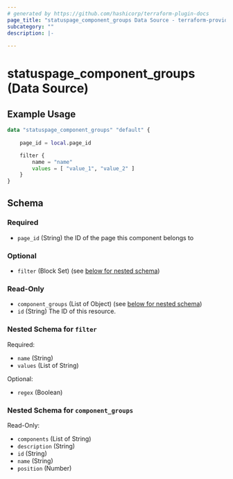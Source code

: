 ```yaml
---
# generated by https://github.com/hashicorp/terraform-plugin-docs
page_title: "statuspage_component_groups Data Source - terraform-provider-statuspage"
subcategory: ""
description: |-
  
---
```


# statuspage_component_groups (Data Source)



## Example Usage

```terraform
data "statuspage_component_groups" "default" {
    
    page_id = local.page_id

    filter {
        name = "name"
        values = [ "value_1", "value_2" ]
    }
}
```

<!-- schema generated by tfplugindocs -->
## Schema

### Required

- `page_id` (String) the ID of the page this component belongs to

### Optional

- `filter` (Block Set) (see [below for nested schema](#nestedblock--filter))

### Read-Only

- `component_groups` (List of Object) (see [below for nested schema](#nestedatt--component_groups))
- `id` (String) The ID of this resource.

<a id="nestedblock--filter"></a>
### Nested Schema for `filter`

Required:

- `name` (String)
- `values` (List of String)

Optional:

- `regex` (Boolean)


<a id="nestedatt--component_groups"></a>
### Nested Schema for `component_groups`

Read-Only:

- `components` (List of String)
- `description` (String)
- `id` (String)
- `name` (String)
- `position` (Number)
